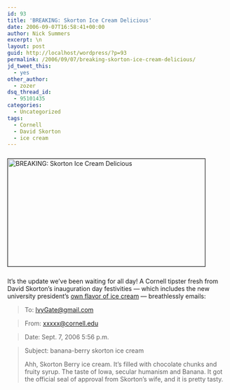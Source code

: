 ```yaml
---
id: 93
title: 'BREAKING: Skorton Ice Cream Delicious'
date: 2006-09-07T16:58:41+00:00
author: Nick Summers
excerpt: \n
layout: post
guid: http://localhost/wordpress/?p=93
permalink: /2006/09/07/breaking-skorton-ice-cream-delicious/
jd_tweet_this:
  - yes
other_author:
  - zozer
dsq_thread_id:
  - 95101435
categories:
  - Uncategorized
tags:
  - Cornell
  - David Skorton
  - ice cream
---
```

[<img width="450" vspace="10" height="245" border="1" src="http://www.ivygateblog.com/wp-content/uploads/2006/09/skortonberry.jpg" alt="BREAKING: Skorton Ice Cream Delicious" />](http://www.ivygateblog.com/wp-content/uploads/2006/09/skortonberry_big.jpg)
  
It&#8217;s the update we&#8217;ve been waiting for all day! A Cornell tipster fresh from David Skorton&#8217;s inauguration day festivities &#8212; which includes the new university president&#8217;s [own flavor of ice cream](http://www.news.cornell.edu/stories/Sept06/Skorton.ice.cream.html) &#8212; breathlessly emails:

> To: IvyGate@gmail.com
  
> From: xxxxx@cornell.edu
  
> Date: Sept. 7, 2006 5:56 p.m.
  
> Subject: banana-berry skorton ice cream
> 
> Ahh, Skorton Berry ice cream. It&#8217;s filled with chocolate chunks and fruity syrup. The taste of Iowa, secular humanism and Banana. It got the official seal of approval from Skorton&#8217;s wife, and it is pretty tasty.